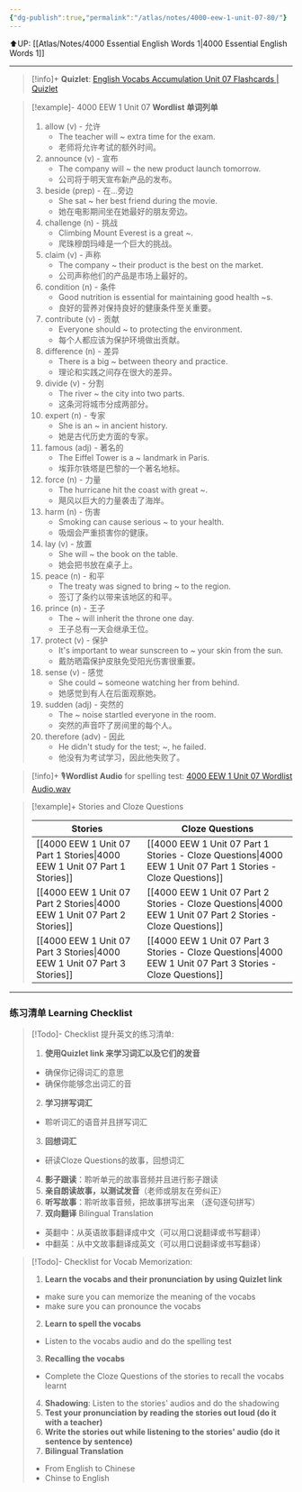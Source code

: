 ```yaml
---
{"dg-publish":true,"permalink":"/atlas/notes/4000-eew-1-unit-07-80/"}
---
```


⬆️UP: [[Atlas/Notes/4000 Essential English Words 1\|4000 Essential English Words 1]]

---
> [!info]+ **Quizlet**: [English Vocabs Accumulation Unit 07 Flashcards | Quizlet](https://quizlet.com/916329510/english-vocabs-accumulation-set-07-flash-cards/?i=1vbzw5&x=1qqt)


> [!example]- 4000 EEW 1 Unit 07 **Wordlist 单词列单**
> 1. allow (v) - 允许
>     - The teacher will ~ extra time for the exam.
>     - 老师将允许考试的额外时间。
> 2. announce (v) - 宣布
>     - The company will ~ the new product launch tomorrow.
>     - 公司将于明天宣布新产品的发布。
> 3. beside (prep) - 在...旁边
>     - She sat ~ her best friend during the movie.
>     - 她在电影期间坐在她最好的朋友旁边。
> 4. challenge (n) - 挑战
>     - Climbing Mount Everest is a great ~.
>     - 爬珠穆朗玛峰是一个巨大的挑战。
> 5. claim (v) - 声称
>     - The company ~ their product is the best on the market.
>     - 公司声称他们的产品是市场上最好的。
> 6. condition (n) - 条件
>     - Good nutrition is essential for maintaining good health ~s.
>     - 良好的营养对保持良好的健康条件至关重要。
> 7. contribute (v) - 贡献
>     - Everyone should ~ to protecting the environment.
>     - 每个人都应该为保护环境做出贡献。
> 8. difference (n) - 差异
>     - There is a big ~ between theory and practice.
>     - 理论和实践之间存在很大的差异。
> 9. divide (v) - 分割
>     - The river ~ the city into two parts.
>     - 这条河将城市分成两部分。
> 10. expert (n) - 专家
>     - She is an ~ in ancient history.
>     - 她是古代历史方面的专家。
> 11. famous (adj) - 著名的
>     - The Eiffel Tower is a ~ landmark in Paris.
>     - 埃菲尔铁塔是巴黎的一个著名地标。
> 12. force (n) - 力量
>     - The hurricane hit the coast with great ~.
>     - 飓风以巨大的力量袭击了海岸。
> 13. harm (n) - 伤害
>     - Smoking can cause serious ~ to your health.
>     - 吸烟会严重损害你的健康。
> 14. lay (v) - 放置
>     - She will ~ the book on the table.
>     - 她会把书放在桌子上。
> 15. peace (n) - 和平
>     - The treaty was signed to bring ~ to the region.
>     - 签订了条约以带来该地区的和平。
> 16. prince (n) - 王子
>     - The ~ will inherit the throne one day.
>     - 王子总有一天会继承王位。
> 17. protect (v) - 保护
>     - It's important to wear sunscreen to ~ your skin from the sun.
>     - 戴防晒霜保护皮肤免受阳光伤害很重要。
> 18. sense (v) - 感觉
>     - She could ~ someone watching her from behind.
>     - 她感觉到有人在后面观察她。
> 19. sudden (adj) - 突然的
>     - The ~ noise startled everyone in the room.
>     - 突然的声音吓了房间里的每个人。
> 20. therefore (adv) - 因此
>     - He didn't study for the test; ~, he failed.
>     - 他没有为考试学习，因此他失败了。


> [!info]+ 🎙️**Wordlist Audio** for spelling test: [4000 EEW 1 Unit 07 Wordlist Audio.wav]()

> [!example]+ Stories and Cloze Questions
>
> | Stories                               | Cloze Questions                                         |
> | ------------------------------------- | ------------------------------------------------------- |
> | [[4000 EEW 1 Unit 07 Part 1 Stories\|4000 EEW 1 Unit 07 Part 1 Stories]] | [[4000 EEW 1 Unit 07 Part 1 Stories - Cloze Questions\|4000 EEW 1 Unit 07 Part 1 Stories - Cloze Questions]] |
> | [[4000 EEW 1 Unit 07 Part 2 Stories\|4000 EEW 1 Unit 07 Part 2 Stories]] | [[4000 EEW 1 Unit 07 Part 2 Stories - Cloze Questions\|4000 EEW 1 Unit 07 Part 2 Stories - Cloze Questions]] |
> | [[4000 EEW 1 Unit 07 Part 3 Stories\|4000 EEW 1 Unit 07 Part 3 Stories]] | [[4000 EEW 1 Unit 07 Part 3 Stories - Cloze Questions\|4000 EEW 1 Unit 07 Part 3 Stories - Cloze Questions]] |


---

### 练习清单 Learning Checklist

> [!Todo]- Checklist 提升英文的练习清单:
> 1. **使用Quizlet link 来学习词汇以及它们的发音** 
>	- 确保你记得词汇的意思 
>	- 确保你能够念出词汇的音 
> 2. **学习拼写词汇** 
>	- 聆听词汇的语音并且拼写词汇 
> 3. **回想词汇**
>	- 研读Cloze Questions的故事，回想词汇 
> 4. **影子跟读**：聆听单元的故事音频并且进行影子跟读 
> 5. **亲自朗读故事，以测试发音**（老师或朋友在旁纠正）
> 6. **听写故事**：聆听故事音频，把故事拼写出来 （逐句逐句拼写）
> 7. **双向翻译** Bilingual Translation 
>	- 英翻中：从英语故事翻译成中文（可以用口说翻译或书写翻译）
>	- 中翻英：从中文故事翻译成英文（可以用口说翻译或书写翻译）

> [!Todo]- Checklist for Vocab Memorization:
> 
> 1. **Learn the vocabs and their pronunciation by using Quizlet link**
>	- make sure you can memorize the meaning of the vocabs
>	- make sure you can pronounce the vocabs
> 2. **Learn to spell the vocabs**
>	- Listen to the vocabs audio and do the spelling test
> 3. **Recalling the vocabs**
>	- Complete the Cloze Questions of the stories to recall the vocabs learnt
> 4. **Shadowing**: Listen to the stories' audios and do the shadowing
> 5. **Test your pronunciation by reading the stories out loud (do it with a teacher)**
> 6. **Write the stories out while listening to the stories' audio (do it sentence by sentence)**
> 7. **Bilingual Translation** 
> 	- From English to Chinese
> 	- Chinse to English
